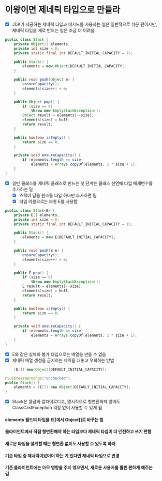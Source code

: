 # 이왕이면 제네릭 타입으로 만들라
- [x] JDK가 제공하는 제네릭 타입과 메서드를 사용하는 일은 일반적으로 쉬운 편이지만, 제네릭 타입을 새로 만드는 일은 조금 더 어려움
~~~java
public class Stack {
    private Object[] elements;
    private int size = 0;
    private static final int DEFAULT_INITIAL_CAPACITY = 16;

    public Stack() {
        elements = new Object[DEFAULT_INITIAL_CAPACITY];
    }

    public void push(Object e) {
        ensureCapacity();
        elements[size++] = e;
    }

    public Object pop() {
        if (size == 0)
            throw new EmptyStackException();
        Object result = elements[--size];
        elements[size] = hull;
        return result;
    }

    public boolean isEmpty() {
        return size == 0;
    }

    private void ensureCapacity() {
        if (elements.length == size)
            elements = Arrays.copyOf(elements, 2 * size + 1);
    }
}
~~~
- [x] 일반 클래스를 제네릭 클래스로 만드는 첫 단계는 클래스 선언에 타입 매개변수를 추가하는 일
  - [x] 스택이 담을 원소를 타입 하나만 추가하면 됨
  - [x] 타입 이름으로는 보통 E를 사용함
~~~java
public class Stack<E> {
    private E[] elements;
    private int size = 0;
    private static final int DEFAULT_INITIAL_CAPACITY = 16;

    public Stack() {
        elements = new E[DEFAULT_INITIAL_CAPACITY];
    }

    public void push(E e) {
        ensureCapacity();
        elements[size++] = e;
    }

    public E pop() {
        if (size == 0)
            throw new EmptyStackException();
        E result = elements[--size];
        elements[size] = hull;
        return result;
    }

    public boolean isEmpty() {
        return size == 0;
    }

    private void ensureCapacity() {
        if (elements.length == size)
            elements = Arrays.copyOf(elements, 2 * size + 1);
    }
}
~~~
- [x] E와 같은 실체화 불가 타입으로는 배열을 만들 수 없음
- [x] 제네릭 배열 생성을 금지하는 제약을 대놓고 우회하는 방법
~~~java
    (E[]) new Object[DEFAULT_INITIAL_CAPACITY];
~~~
~~~java
@SuppressWarnings("unchecked")
public Stack() {
    elements = (E[]) new Object[DEFAULT_INITIAL_CAPACITY];
}
~~~
- [x] Stack은 깔끔히 컴파이로디고, 명시적으로 형변환하지 않아도 ClassCastException 걱정 없이 사용할 수 있게 됨
#### elements 필드의 타입을 E[]에서 Object[]로 바꾸는 법
#### 클라이언트에서 직접 형변환해야 하는 타입보다 제네릭 타입이 더 안전하고 쓰기 편함
#### 새로운 타입을 설계할 때는 형변환 없이도 사용할 수 있도록 하라
#### 기존 타입 중 제네릭이었어야 하는 게 있다면 제네릭 타입으로 변경
#### 기존 클라이언트에는 아무 영향을 주지 않으면서, 새로운 사용자를 훨씬 편하게 해주는 길